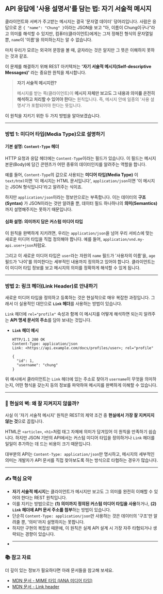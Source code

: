 ## API 응답에 '사용 설명서'를 담는 법: 자기 서술적 메시지

클라이언트와 서버가 주고받는 메시지는 결국 '문자열 데이터' 덩어리입니다. 사람은 응답으로 온 `{ "name": "Chung" }`이라는 JSON을 보고 "아, 이름이 Chung이구나"라고 의미를 해석할 수 있지만, 컴퓨터(클라이언트)에게는 그저 정해진 형식의 문자열일 뿐, `name`이 '이름'을 의미하는지는 알 수 없습니다.

마치 우리가 모르는 외국어 문장을 볼 때, 글자라는 것은 알지만 그 뜻은 이해하지 못하는 것과 같죠.

이 문제를 해결하기 위해 REST 아키텍처는 **'자기 서술적 메시지(Self-descriptive Messages)'** 라는 중요한 원칙을 제시합니다.

> **자기 서술적 메시지란?**
>
> 메시지를 받는 쪽(클라이언트)이 **메시지 자체만 보고도 그 내용과 의미를 온전히 해석하고 처리할 수 있어야 한다**는 원칙입니다. 즉, 메시지 안에 일종의 '사용 설명서'가 포함되어야 한다는 뜻입니다.

이 원칙을 지키기 위한 두 가지 방법을 알아보겠습니다.

---

### 방법 1: 미디어 타입(Media Type)으로 설명하기

#### **기본 설명: `Content-Type` 헤더**

HTTP 요청과 응답 헤더에는 `Content-Type`이라는 필드가 있습니다. 이 필드는 메시지 본문(Body)에 담긴 콘텐츠가 어떤 종류의 데이터인지를 알려주는 역할을 합니다.

예를 들어, `Content-Type`의 값으로 사용되는 **미디어 타입(Media Type)** 이 `text/html`이면 '이 메시지는 HTML 문서입니다', `application/json`이면 '이 메시지는 JSON 형식입니다'라고 알려주는 식이죠.

하지만 `application/json`이라는 정보만으로는 부족합니다. 이는 데이터의 **구조(Syntax)** 가 JSON이라는 것만 알려줄 뿐, 데이터 필드 하나하나의 **의미(Semantics)** 까지 설명해주지는 못하기 때문입니다.

#### **심화 설명: 의미까지 담은 커스텀 미디어 타입**

이 원칙을 완벽하게 지키려면, 우리는 `application/json`을 넘어 우리 서비스에 맞는 새로운 미디어 타입을 직접 정의해야 합니다. 예를 들어, `application/vnd.my-api.user+json`처럼요.

그리고 이 새로운 미디어 타입은 `user`라는 자원의 `name` 필드가 '사용자의 이름'을, `age` 필드가 '나이'를 의미한다는 세부적인 내용까지 정의하고 있어야 합니다. 클라이언트는 이 미디어 타입 정보를 보고 메시지의 의미를 정확하게 해석할 수 있게 됩니다.

---

### 방법 2: 링크 헤더(Link Header)로 안내하기

새로운 미디어 타입을 정의하고 등록하는 것은 현실적으로 매우 복잡한 과정입니다. 그래서 더 실용적인 대안으로 **`Link` 헤더**를 사용하는 방법이 있습니다.

`Link` 헤더에 `rel="profile"` 속성과 함께 이 메시지를 어떻게 해석하면 되는지 알려주는 **API 명세 문서의 주소**를 담아 보내는 것입니다.

- **`Link` 헤더 예시**

  ```http
  HTTP/1.1 200 OK
  Content-Type: application/json
  Link: <https://api.example.com/docs/profiles/user>; rel="profile"

  {
    "id": 1,
    "username": "chung"
  }
  ```

위 예시에서 클라이언트는 `Link` 헤더에 있는 주소로 찾아가 `username`이 무엇을 의미하는지, 어떤 형식을 갖는지 등의 정보를 파악하여 메시지를 완벽하게 이해할 수 있습니다.

---

### 🤔 현실의 벽: 왜 잘 지켜지지 않을까?

사실 이 '자기 서술적 메시지' 원칙은 REST의 제약 조건 중 **현실에서 가장 잘 지켜지지 않는 것**으로 꼽힙니다.

HTML은 `<article>`, `<h1>`처럼 태그 자체에 의미가 담겨있어 이 원칙을 만족하기 쉽습니다. 하지만 JSON 기반의 API에서는 커스텀 미디어 타입을 정의하거나 `Link` 헤더를 일일이 추가하는 데 드는 비용이 크기 때문입니다.

대부분의 API는 `Content-Type: application/json`만 명시하고, 메시지의 세부적인 의미는 개발자가 API 문서를 직접 찾아보도록 하는 방식으로 타협하는 경우가 많습니다.

---

### ✍️ 핵심 요약

- **자기 서술적 메시지**는 클라이언트가 메시지만 보고도 그 의미를 완전히 이해할 수 있어야 한다는 REST 원칙입니다.
- 이를 지키는 방법으로는 **(1) 의미까지 정의된 커스텀 미디어 타입을 사용**하거나, **(2) `Link` 헤더에 API 문서 주소를 첨부**하는 방법이 있습니다.
- 단순히 `Content-Type: application/json`만 사용하는 것은 데이터의 '구조'만 알려줄 뿐, '의미'까지 설명하지는 못합니다.
- 하지만 구현의 복잡성 때문에, 이 원칙은 실제 API 설계 시 가장 자주 타협되거나 생략되는 경향이 있습니다.
- ***

### 📚 참고 자료

더 깊이 있는 정보가 필요하다면 아래 문서들을 참고해 보세요.

- [MDN 문서 - MIME 타입 (IANA 미디어 타입)](https://developer.mozilla.org/ko/docs/Web/HTTP/Guides/MIME_types)
- [MDN 문서 - Link header](https://developer.mozilla.org/en-US/docs/Web/HTTP/Reference/Headers/Link)
